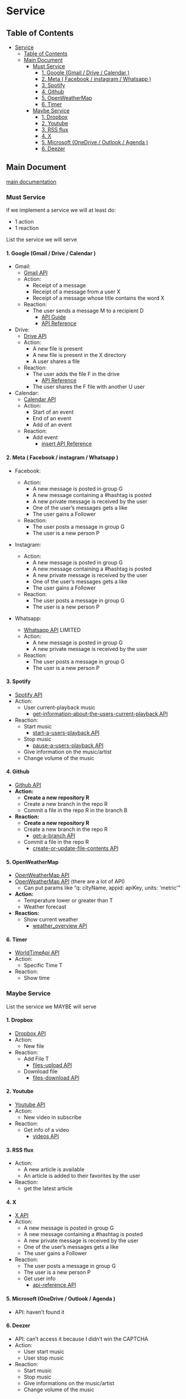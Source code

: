 # Service

## Table of Contents

- [Service](#service)
  - [Table of Contents](#table-of-contents)
  - [Main Document](#main-document)
    - [Must Service](#must-service)
      - [1. Google (Gmail / Drive / Calendar )](#1-google-gmail--drive--calendar-)
      - [2. Meta ( Facebook / instagram / Whatsapp )](#2-meta--facebook--instagram--whatsapp-)
      - [3. Spotify](#3-spotify)
      - [4. Github](#4-github)
      - [5. OpenWeatherMap](#5-openweathermap)
      - [6. Timer](#6-timer)
    - [Maybe Service](#maybe-service)
      - [1. Dropbox](#1-dropbox)
      - [2. Youtube](#2-youtube)
      - [3. RSS flux](#3-rss-flux)
      - [4. X](#4-x)
      - [5. Microsoft (OneDrive / Outlook / Agenda )](#5-microsoft-onedrive--outlook--agenda-)
      - [6. Deezer](#6-deezer)

## Main Document

[main documentation](../README.md)

### Must Service

if we implement a service we will at least do:

- 1 action
- 1 reaction

List the service we will serve

#### 1. Google (Gmail / Drive / Calendar )

- Gmail:
  - [Gmail API](https://developers.google.com/gmail)
  - Action:
    - Receipt of a message
    - Receipt of a message from a user X
    - Receipt of a message whose title contains the word X
  - Reaction:
    - The user sends a message M to a recipient D
      - [API Guide](https://developers.google.com/gmail/api/guides/sending)
      - [API Reference](https://developers.google.com/gmail/api/reference/rest/v1/users.messages/send)
- Drive:
  - [Drive API](https://developers.google.com/drive)
  - Action:
    - A new file is present
    - A new file is present in the X directory
    - A user shares a file
  - Reaction:
    - The user adds the file F in the drive
      - [API Reference](https://developers.google.com/drive/api/reference/rest/v3/files/create)
    - The user shares the F file with another U user
- Calendar:
  - [Calendar API](https://developers.google.com/calendar)
  - Action:
    - Start of an event
    - End of an event
    - Add of an event
  - Reaction:
    - Add event
      - [insert API Reference](https://developers.google.com/calendar/api/v3/reference/events/insert)

#### 2. Meta ( Facebook / instagram / Whatsapp )

- Facebook:

  - Action:
    - A new message is posted in group G
    - A new message containing a #hashtag is posted
    - A new private message is received by the user
    - One of the user’s messages gets a like
    - The user gains a Follower
  - Reaction:
    - The user posts a message in group G
    - The user is a new person P

- Instagram:

  - Action:
    - A new message is posted in group G
    - A new message containing a #hashtag is posted
    - A new private message is received by the user
    - One of the user’s messages gets a like
    - The user gains a Follower
  - Reaction:
    - The user posts a message in group G
    - The user is a new person P

- Whatsapp:
  - [Whatsapp API](https://developers.facebook.com/docs/whatsapp) LIMITED
  - Action:
    - A new message is posted in group G
    - A new private message is received by the user
  - Reaction:
    - The user posts a message in group G
    - The user is a new person P

#### 3. Spotify

- [Spotify API](https://developer.spotify.com/documentation/web-api)
- Action:
  - User current-playback music
    - [get-information-about-the-users-current-playback API](https://developer.spotify.com/documentation/web-api/reference/get-information-about-the-users-current-playback)
- Reaction:
  - Start music
    - [start-a-users-playback API](https://developer.spotify.com/documentation/web-api/reference/start-a-users-playback)
  - Stop music
    - [pause-a-users-playback API](https://developer.spotify.com/documentation/web-api/reference/pause-a-users-playback)
  - Give information on the music/artist
  - Change volume of the music

#### 4. Github

- [Github API](https://docs.github.com/en/rest)
- **Action:**
  - **Create a new repository R**
  - Create a new branch in the repo R
  - Commit a file in the repo R in the branch B
- **Reaction:**
  - **Create a new repository R**
  - Create a new branch in the repo R
    - [get-a-branch API](https://docs.github.com/en/rest/branches/branches?apiVersion=2022-11-28#get-a-branch)
  - Commit a file in the repo R
    - [create-or-update-file-contents API](https://docs.github.com/en/rest/repos/contents?apiVersion=2022-11-28#create-or-update-file-contents)

#### 5. OpenWeatherMap

- [OpenWeatherMap API](http://api.openweathermap.org/data/2.5/weather)
- [OpenWeatherMap API](https://openweathermap.org/api) (there are a lot of API)
  - Can put params like “q: cityName, appid: apiKey, units: 'metric'”
- **Action:**
  - Temperature lower or greater than T
  - Weather forecast
- **Reaction:**
  - Show current weather
    - [weather_overview API](https://openweathermap.org/api/one-call-3#weather_overview)

#### 6. Timer

- [WorldTimeApi API](https://worldtimeapi.org/pages/examples)
- Action:
  - Specific Time T
- Reaction:
  - Show time

### Maybe Service

List the service we MAYBE will serve

#### 1. Dropbox

- [Dropbox API](https://www.dropbox.com/developers/documentation/http/documentation)
- Action:
  - New file
- Reaction:
  - Add File T
    - [files-upload API](https://www.dropbox.com/developers/documentation/http/documentation#files-upload)
  - Download file
    - [files-download API](https://www.dropbox.com/developers/documentation/http/documentation#files-download)

#### 2. Youtube

- [Youtube API](https://developers.google.com/youtube/v3/docs)
- Action:
  - New video in subscribe
- Reaction:
  - Get info of a video
    - [videos API](https://developers.google.com/youtube/v3/docs/videos)

#### 3. RSS flux

- Action:
  - A new article is available
  - An article is added to their favorites by the user
- Reaction:
  - get the latest article

#### 4. X

- [X API](https://developer.x.com/en/docs)
- Action:
  - A new message is posted in group G
  - A new message containing a #hashtag is posted
  - A new private message is received by the user
  - One of the user’s messages gets a like
  - The user gains a Follower
- Reaction:
  - The user posts a message in group G
  - The user is a new person P
  - Get user info
    - [api-reference API](https://developer.x.com/en/docs/x-api/users/lookup/api-reference)

#### 5. Microsoft (OneDrive / Outlook / Agenda )

- API: haven’t found it

#### 6. Deezer

- API: can’t access it because I didn’t win the CAPTCHA
- Action:
  - User start music
  - User stop music
- Reaction:
  - Start music
  - Stop music
  - Give informations on the music/artist
  - Change volume of the music
